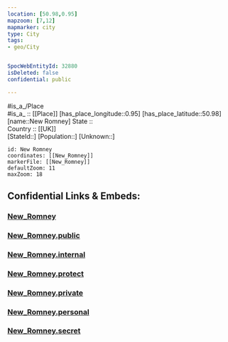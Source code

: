 ```yaml
---
location: [50.98,0.95] 
mapzoom: [7,12] 
mapmarker: city 
type: City
tags:
- geo/City


SpocWebEntityId: 32880
isDeleted: false
confidential: public

---
```

#is_a_/Place  
#is_a_ :: [[Place]] 
[has_place_longitude::0.95] 
[has_place_latitude::50.98] 
[name::New Romney] 
State ::  
Country :: [[UK]]  
[StateId::] 
[Population::] 
[Unknown::] 


```leaflet
id: New Romney
coordinates: [[New_Romney]] 
markerFile: [[New_Romney]] 
defaultZoom: 11 
maxZoom: 18
```


## Confidential Links & Embeds: 

### [New_Romney](/_Standards/Earth/Continent/Europe/Europe~North/UK/England/Regions~England/South_East_England/Kent/cities~Kent/Shepway/cities~Shepway/New_Romney.md) 

### [New_Romney.public](/_public/Earth/Continent/Europe/Europe~North/UK/England/Regions~England/South_East_England/Kent/cities~Kent/Shepway/cities~Shepway/New_Romney.public.md) 

### [New_Romney.internal](/_internal/Earth/Continent/Europe/Europe~North/UK/England/Regions~England/South_East_England/Kent/cities~Kent/Shepway/cities~Shepway/New_Romney.internal.md) 

### [New_Romney.protect](/_protect/Earth/Continent/Europe/Europe~North/UK/England/Regions~England/South_East_England/Kent/cities~Kent/Shepway/cities~Shepway/New_Romney.protect.md) 

### [New_Romney.private](/_private/Earth/Continent/Europe/Europe~North/UK/England/Regions~England/South_East_England/Kent/cities~Kent/Shepway/cities~Shepway/New_Romney.private.md) 

### [New_Romney.personal](/_personal/Earth/Continent/Europe/Europe~North/UK/England/Regions~England/South_East_England/Kent/cities~Kent/Shepway/cities~Shepway/New_Romney.personal.md) 

### [New_Romney.secret](/_secret/Earth/Continent/Europe/Europe~North/UK/England/Regions~England/South_East_England/Kent/cities~Kent/Shepway/cities~Shepway/New_Romney.secret.md)

